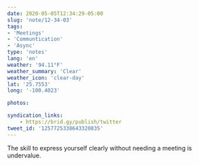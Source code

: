 ```yaml
---
date: 2020-05-05T12:34:29-05:00
slug: 'note/12-34-03'
tags:
- 'Meetings'
- 'Communtication'
- 'Async'
type: 'notes'
lang: 'en'
weather: '94.11°F'
weather_summary: 'Clear'
weather_icon: 'clear-day'
lat: '25.7553'
long: '-100.4023'

photos:

syndication_links:
    - https://brid.gy/publish/twitter
tweet_id: '1257725338643320835'
---
```

The skill to express yourself clearly without needing a meeting is undervalue.

  